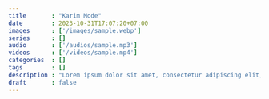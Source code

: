 ```yaml
---
title       : "Karim Mode"
date        : 2023-10-31T17:07:20+07:00
images      : ['/images/sample.webp']
series      : []
audio       : ['/audios/sample.mp3']
videos      : ['/videos/sample.mp4']
categories  : []
tags        : []
description : "Lorem ipsum dolor sit amet, consectetur adipiscing elit, sed do eiusmod tempor incididunt ut labore et dolore magna aliqua. Ut enim ad minim veniam, quis nostrud exercitation ullamco laboris nisi ut aliquip ex ea commodo consequat. Duis aute irure dolor in reprehenderit in voluptate velit esse cillum dolore eu fugiat nulla pariatur. Excepteur sint occaecat cupidatat non proident, sunt in culpa qui officia deserunt mollit anim id est laborum."
draft       : false
---
```

